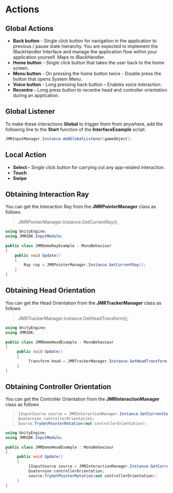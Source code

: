 # Actions

## Global Actions

* **Back button** - Single click button for navigation in the application to previous / pause state hierarchy. You are expected to implement the IBackHandler Interface and manage the application flow within your application yourself. Maps to IBackHandler.
* **Home button** - Single click button that takes the user back to the home screen.
* **Menu button** - On pressing the home button twice - Double press the button that opens System Menu.
* **Voice button** - Long pressing back button – Enables voice interaction.
* **Recentre -** Long press button to recentre head and controller orientation during an application.

## Global Listener

To make these interactions **Global** to trigger them from anywhere, add the following line to the **Start** function of the **InterfaceExample** script.

```csharp
JMRInputManager.Instance.AddGlobalListener(gameObject);
```

## Local Action

* **Select -** Single click button for carrying out any app-related interaction.
* **Touch**
* **Swipe**

## Obtaining Interaction Ray

You can get the Interaction Ray from the **JMRPointerManager** class as follows

> JMRPointerManager.Instance.GetCurrentRay();

```csharp
using UnityEngine;
using JMRSDK.InputModule;
 
public class JMRDemoRayExample : MonoBehaviour
{
    public void Update()
    {
        Ray ray = JMRPointerManager.Instance.GetCurrentRay();
    }
}
```

## Obtaining Head Orientation

You can get the Head Orientation from the **JMRTrackerManager** class as follows

> JMRTrackerManager.Instance.GetHeadTransform();

```csharp
using UnityEngine;
using JMRSDK;
 
public class JMRDemoHeadExample : MonoBehaviour
{
     public void Update()
     {
          Transform head = JMRTrackerManager.Instance.GetHeadTransform();
     }
}
```

## Obtaining Controller Orientation

You can get the Controller Orientation from the **JMRInteractionManager** class as follows

> ```csharp
> IInputSource source = JMRInteractionManager.Instance.GetCurrentSource();
> Quaternion controllerOrientation;
> Source.TryGetPointerRotation(out controllerOrientation);
> ```

```csharp
using UnityEngine;
using JMRSDK.InputModule;
 
public class JMRDemoHeadExample : MonoBehaviour
{
     public void Update()
     {
          IInputSource source = JMRInteractionManager.Instance.GetCurrentSource();
          Quaternion controllerOrientation;
          source.TryGetPointerRotation(out controllerOrientation);
     }
}
```
